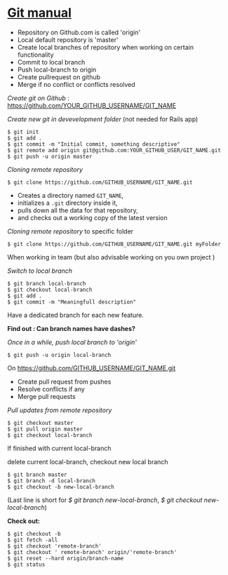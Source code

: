 # <u>Git manual</u>



- Repository on Github.com is called 'origin'
- Local default repository is 'master' 
- Create local branches of repository when working on certain functionality
- Commit to local branch
- Push local-branch to origin 
- Create pullrequest on github
- Merge if no conflict or conflicts resolved



*Create git on Github* : https://github.com/YOUR_GITHUB_USERNAME/GIT_NAME

*Create new git in devevelopment folder* (not needed for Rails app)

```shell
$ git init
$ git add .
$ git commit -m "Initial commit, something descriptive"
$ git remote add origin git@github.com:YOUR_GITHUB_USER/GIT_NAME.git
$ git push -u origin master
```



*Cloning  remote repository*

```shell
$ git clone https://github.com/GITHUB_USERNAME/GIT_NAME.git
```

- Creates a directory named `GIT_NAME`,
- initializes a `.git` directory inside it,
- pulls down all the data for that repository,
- and checks out a working copy of the latest version



*Cloning  remote repository* to specific folder 

```shell
$ git clone https://github.com/GITHUB_USERNAME/GIT_NAME.git myFolder
```



When working in team (but also advisable working on you own project )

*Switch to local branch*

```shell
$ git branch local-branch
$ git checkout local-branch
$ git add .
$ git commit -m "Meaningfull description"
```

Have a dedicated branch for each new feature.

**Find out :  Can branch names have dashes?**



*Once in a while, push local branch to 'origin'*

```shell
$ git push -u origin local-branch
```



On https://github.com/GITHUB_USERNAME/GIT_NAME.git 

* Create pull request from pushes
* Resolve conflicts if any
* Merge pull requests



*Pull updates from remote repository*

```shell
$ git checkout master
$ git pull origin master
$ git checkout local-branch
```

If finished with current local-branch

delete current local-branch, checkout new local branch

```shell
$ git branch master
$ git branch -d local-branch
$ git checkout -b new-local-branch
```

(Last line is short for *$ git branch new-local-branch*, *$ git checkout new-local-branch*)



**Check out:** 

```shell
$ git checkout -b
$ git fetch -all
$ git checkout 'remote-branch'
$ git checkout ' remote-branch' origin/'remote-branch'
$ git reset --hard origin/branch-name
$ git status
```

